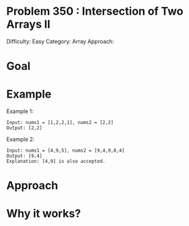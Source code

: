 # Problem 350 : Intersection of Two Arrays II
Difficulty: Easy
Category: Array
Approach: 

# Goal


# Example
Example 1:

    Input: nums1 = [1,2,2,1], nums2 = [2,2]
    Output: [2,2]

Example 2:

    Input: nums1 = [4,9,5], nums2 = [9,4,9,8,4]
    Output: [9,4]
    Explanation: [4,9] is also accepted.

# Approach


# Why it works?

